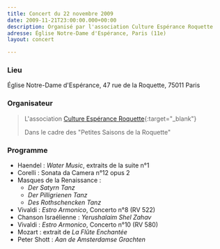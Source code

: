 ```yaml
---
title: Concert du 22 novembre 2009
date: 2009-11-21T23:00:00.000+00:00
description: Organisé par l'association Culture Espérance Roquette
adresse: Église Notre-Dame d'Espérance, Paris (11e)
layout: concert

---
```

### Lieu

Église Notre-Dame d'Espérance, 47 rue de la Roquette, 75011 Paris

### Organisateur

> L'association [Culture Espérance Roquette](https://www.culture-nde.org "Culture Espérance Roquette"){:target="_blank"}
> 
> Dans le cadre des "Petites Saisons de la Roquette"

### Programme

* Haendel : _Water Music_, extraits de la suite n°1
* Corelli : Sonata da Camera n°12 opus 2
* Masques de la Renaissance :
  * _Der Satyrn Tanz_
  * _Der Pilligrienen Tanz_
  * _Des Rothschencken Tanz_
* Vivaldi : _Estro Armonico_, Concerto n°8 (RV 522)
* Chanson Israélienne : _Yerushalaim Shel Zahav_
* Vivaldi : _Estro Armonico_, Concerto n°10 (RV 580)
* Mozart : extrait de _La Flûte Enchantée_
* Peter Shott : _Aan de Amsterdamse Grachten_